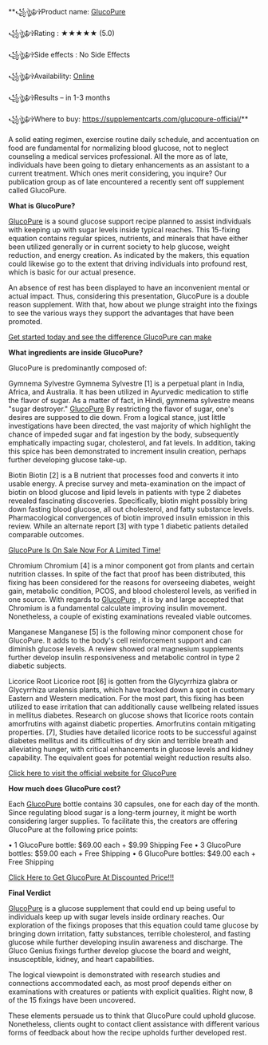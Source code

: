 **꧁ঔৣ☬✞Product name: [GlucoPure](https://supplementcarts.com/glucopure-official/)

꧁ঔৣ☬✞Rating : ★★★★★ (5.0)

꧁ঔৣ☬✞Side effects : No Side Effects

꧁ঔৣ☬✞Availability: [Online](https://supplementcarts.com/glucopure-official/)

꧁ঔৣ☬✞Results – in 1-3 months

꧁ঔৣ☬✞Where to buy: https://supplementcarts.com/glucopure-official/**


A solid eating regimen, exercise routine daily schedule, and accentuation on food are fundamental for normalizing blood glucose, not to neglect counseling a medical services professional. All the more as of late, individuals have been going to dietary enhancements as an assistant to a current treatment. Which ones merit considering, you inquire? Our publication group as of late encountered a recently sent off supplement called GlucoPure.

**What is GlucoPure?**

[GlucoPure](https://supplementcarts.com/glucopure-official/) is a sound glucose support recipe planned to assist individuals with keeping up with sugar levels inside typical reaches. This 15-fixing equation contains regular spices, nutrients, and minerals that have either been utilized generally or in current society to help glucose, weight reduction, and energy creation. As indicated by the makers, this equation could likewise go to the extent that driving individuals into profound rest, which is basic for our actual presence.

An absence of rest has been displayed to have an inconvenient mental or actual impact. Thus, considering this presentation, GlucoPure is a double reason supplement. With that, how about we plunge straight into the fixings to see the various ways they support the advantages that have been promoted.

[Get started today and see the difference GlucoPure can make](https://supplementcarts.com/glucopure-official/)

**What ingredients are inside GlucoPure?**

GlucoPure is predominantly composed of:

Gymnema Sylvestre
Gymnema Sylvestre [1] is a perpetual plant in India, Africa, and Australia. It has been utilized in Ayurvedic medication to stifle the flavor of sugar. As a matter of fact, in Hindi, gymnema sylvestre means "sugar destroyer." [GlucoPure](https://supplementcarts.com/glucopure-official/)  By restricting the flavor of sugar, one's desires are supposed to die down. From a logical stance, just little investigations have been directed, the vast majority of which highlight the chance of impeded sugar and fat ingestion by the body, subsequently emphatically impacting sugar, cholesterol, and fat levels. In addition, taking this spice has been demonstrated to increment insulin creation, perhaps further developing glucose take-up.

Biotin
Biotin [2] is a B nutrient that processes food and converts it into usable energy. A precise survey and meta-examination on the impact of biotin on blood glucose and lipid levels in patients with type 2 diabetes revealed fascinating discoveries. Specifically, biotin might possibly bring down fasting blood glucose, all out cholesterol, and fatty substance levels. Pharmacological convergences of biotin improved insulin emission in this review. While an alternate report [3] with type 1 diabetic patients detailed comparable outcomes.

[GlucoPure Is On Sale Now For A Limited Time!](https://supplementcarts.com/glucopure-official/)

Chromium
Chromium [4] is a minor component got from plants and certain nutrition classes. In spite of the fact that proof has been distributed, this fixing has been considered for the reasons for overseeing diabetes, weight gain, metabolic condition, PCOS, and blood cholesterol levels, as verified in one source. With regards to [GlucoPure](https://supplementcarts.com/glucopure-official/) , it is by and large accepted that Chromium is a fundamental calculate improving insulin movement. Nonetheless, a couple of existing examinations revealed viable outcomes.

Manganese
Manganese [5] is the following minor component chose for GlucoPure. It adds to the body's cell reinforcement support and can diminish glucose levels. A review showed oral magnesium supplements further develop insulin responsiveness and metabolic control in type 2 diabetic subjects.

Licorice Root
Licorice root [6] is gotten from the Glycyrrhiza glabra or Glycyrrhiza uralensis plants, which have tracked down a spot in customary Eastern and Western medication. For the most part, this fixing has been utilized to ease irritation that can additionally cause wellbeing related issues in mellitus diabetes. Research on glucose shows that licorice roots contain amorfrutins with against diabetic properties. Amorfrutins contain mitigating properties. [7], Studies have detailed licorice roots to be successful against diabetes mellitus and its difficulties of dry skin and terrible breath and alleviating hunger, with critical enhancements in glucose levels and kidney capability. The equivalent goes for potential weight reduction results also.

[Click here to visit the official website for GlucoPure](https://supplementcarts.com/glucopure-official/)

**How much does GlucoPure cost?**

Each [GlucoPure](https://supplementcarts.com/glucopure-official/) bottle contains 30 capsules, one for each day of the month. Since regulating blood sugar is a long-term journey, it might be worth considering larger supplies. To facilitate this, the creators are offering GlucoPure at the following price points:

•	1 GlucoPure bottle: $69.00 each + $9.99 Shipping Fee
•	3 GlucoPure bottles: $59.00 each + Free Shipping
•	6 GlucoPure bottles: $49.00 each + Free Shipping

[Click Here to Get GlucoPure At Discounted Price!!!](https://supplementcarts.com/glucopure-official/)

**Final Verdict**

[GlucoPure](https://supplementcarts.com/glucopure-official/) is a glucose supplement that could end up being useful to individuals keep up with sugar levels inside ordinary reaches. Our exploration of the fixings proposes that this equation could tame glucose by bringing down irritation, fatty substances, terrible cholesterol, and fasting glucose while further developing insulin awareness and discharge. The Gluco Genius fixings further develop glucose the board and weight, insusceptible, kidney, and heart capabilities.

The logical viewpoint is demonstrated with research studies and connections accommodated each, as most proof depends either on examinations with creatures or patients with explicit qualities. Right now, 8 of the 15 fixings have been uncovered.

These elements persuade us to think that GlucoPure could uphold glucose. Nonetheless, clients ought to contact client assistance with different various forms of feedback about how the recipe upholds further developed rest.
